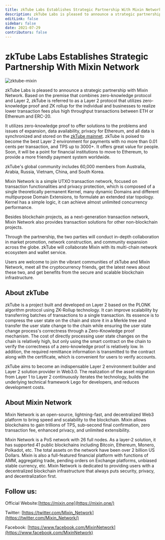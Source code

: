 ```yaml
---
title: zkTube Labs Establishes Strategic Partnership With Mixin Network
description: zkTube Labs is pleased to announce a strategic partnership with Mixin Network. Through the partnership, the two parties will conduct in-depth collaboration in market promotion, network construction, and community expansion across the globe. 
editLink: false
sidebar: false
date: 2021-07-29
contributors: false
---
```


# zkTube Labs Establishes Strategic Partnership With Mixin Network

![zktube-mixin](./zktube-mixin.png)

zkTube Labs is pleased to announce a strategic partnership with Mixin Network. Based on the premise that combines zero-knowledge protocol and Layer 2, zkTube is referred to as a Layer 2 protocol that utilizes zero-knowledge proof and ZK rollup for the individual and businesses to realize lower transaction fees plus high throughput transactions between ETH or Ethereum and ERC-20.

It utilizes zero-knowledge proof to offer solutions to the problems and issues of expansion, data availability, privacy for Ethereum, and all data is synchronized and stored on the [zkTube mainnet](https://zktube.io/). zkTube is poised to become the best Layer 2 environment for payments with no more than 0.01 cents per transaction, and TPS up to 3000+. It offers great value for people. Soon, it will be a point for financial institutions to move to Ethereum, to provide a more friendly payment system worldwide.

zkTube's global community includes 60,000 members from Australia, Arabia, Russia, Vietnam, China, and South Korea.

Mixin Network is a simple UTXO transaction network, focused on transaction functionalities and privacy protection, which is composed of a single theoretically permanent Kernel, many dynamic Domains and different multipurpose Domain Extensions, to formulate an extended star topology. Kernel has a simple logic, it can achieve almost unlimited concurrency performance.

Besides blockchain projects, as a next-generation transaction network, Mixin Network also provides transaction solutions for other non-blockchain projects.

Through the partnership, the two parties will conduct in-depth collaboration in market promotion, network construction, and community expansion across the globe. zkTube will collaborate Mixin with its multi-chain network ecosystem and wallet service.

Users are welcome to join the vibrant communities of zkTube and Mixin Network, meet all the cryptocurrency friends, get the latest news about these two, and get benefits from the secure and scalable blockchain infrastructure.

## About zkTube

zkTube is a project built and developed on Layer 2 based on the PLONK algorithm protocol using ZK-Rollup technology. It can improve scalability by transferring batches of transactions to a single transaction. Its essence is to compress the user state on the chain and store it in a Merkle tree and transfer the user state change to the chain while ensuring the user state change process's correctness through a Zero-Knowledge proof mechanism. The cost of directly processing user state changes on the chain is relatively high, but only using the smart contract on the chain to verify the correctness of a zero-knowledge proof is relatively low. In addition, the required remittance information is transmitted to the contract along with the certificate, which is convenient for users to verify accounts.

zkTube aims to become an indispensable Layer 2 environment builder and Layer 2 solution provider in Web3.0. The realization of the asset migration from Layer 1 to Layer 2 continuously iterates the technology, builds the underlying technical framework Lego for developers, and reduces development costs.

## About Mixin Network

Mixin Network is an open-source, lightning-fast, and decentralized Web3 platform to bring speed and scalability to the blockchain. Mixin allows blockchains to gain trillions of TPS, sub-second final confirmation, zero transaction fee, enhanced privacy, and unlimited extensibility.

Mixin Network is a PoS network with 26 full nodes. As a layer-2 solution, it has supported 41 public blockchains including Bitcoin, Ethereum, Monero, Polkadot, etc. The total assets on the network have been over 2 billion US Dollars. Mixin is also a full-featured financial platform with functions of AMM, aggregating trade, pending orders on Exchange platforms, unbiased stable currency, etc. Mixin Network is dedicated to providing users with a decentralized blockchain infrastructure that always puts security, privacy, and decentralization first.

## Follow us:

Official Website:[https://mixin.one](https://mixin.one/)

Twitter: [https://twitter.com/Mixin_Network](https://twitter.com/Mixin_Network/)

Facebook: [https://www.facebook.com/MixinNetwork](https://www.facebook.com/MixinNetwork)

